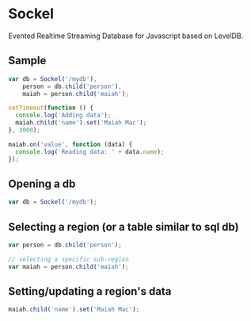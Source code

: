 Sockel
======
Evented Realtime Streaming Database for Javascript based on LevelDB.

## Sample
```js
var db = Sockel('/mydb'),
    person = db.child('person'),
    maiah = person.child('maiah');

setTimeout(function () {
  console.log('Adding data');
  maiah.child('name').set('Maiah Mac');
}, 3000);

maiah.on('value', function (data) {
  console.log('Reading data: ' + data.name);
});
```

## Opening a db
```js
var db = Sockel('/mydb');
```

## Selecting a region (or a table similar to sql db)
```js
var person = db.child('person');

// selecting a specific sub-region
var maiah = person.child('maiah');
```

## Setting/updating a region's data
```js
maiah.child('name').set('Maiah Mac');
```

